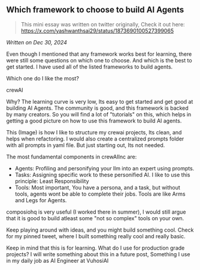 ## Which framework to choose to build AI Agents
> This mini essay was written on twitter originally, Check it out here: https://x.com/yashwanthsai29/status/1873690100527399065

*Written on Dec 30, 2024*

Even though I mentioned that any framework works best for learning, there were still some questions on which one to choose. And which is the best to get started. I have used all of the listed frameworks to build agents. 

Which one do I like the most? 

crewAI
 
Why? The learning curve is very low, Its easy to get started and get good at building AI Agents. The community is good, and this framework is backed by many creators. So you will find a lot of "tutorials" on this, which helps in getting a good picture on how to use this framework to build AI agents. 

This (Image) is how I like to structure my crewai projects, Its clean, and helps when refactoring. I would also create a centralized prompts folder with all prompts in yaml file. But just starting out, Its not needed.

The most fundamental components in crewAIInc are:
- Agents: Profiling and personifying your llm into an expert using prompts.
- Tasks: Assigning specific work to these personified AI. I like to use this principle: Least Responsibility
- Tools: Most important, You have a persona, and a task, but without tools, agents wont be able to complete their jobs. Tools are like Arms and Legs for Agents. 

composiohq is very useful (I worked there in summer), I would still argue that it is good to build atleast some "not so complex" tools on your own.

Keep playing around with ideas, and you might build something cool. Check for my pinned tweet, where I built something really cool and really basic.

Keep in mind that this is for learning. 
What do I use for production grade projects? I will write something about this in a future post, Something I use in my daily job as AI Engineer at VuhosiAI
 